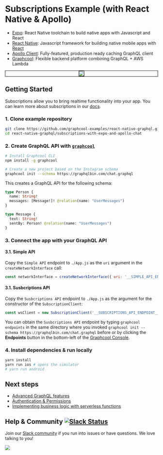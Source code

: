 # Subscriptions Example (with React Native & Apollo)

* [Expo](https://expo.io/): React Native toolchain to build native apps with Javascript and React
* [React Native](https://facebook.github.io/react-native/): Javascript framework for building native mobile apps with [React](https://facebook.github.io/react/)
* [Apollo Client](https://github.com/apollographql/apollo-client): Fully-featured, production ready caching GraphQL client
* [Graphcool](https://www.graph.cool): Flexible backend platform combining GraphQL + AWS Lambda

<p style="border:1px solid black;" align="center">
  <img style="border:1px solid black;" src="http://imgur.com/7k9rSAm.png" />
</p>

## Getting Started

Subscriptions allow you to bring realtime functionality into your app. You can learn more about subscriptions in our [docs](https://www.graph.cool/docs/reference/simple-api/subscriptions-aip7oojeiv/).

### 1. Clone example repository

```sh
git clone https://github.com/graphcool-examples/react-native-graphql.git
cd react-native-graphql/subscriptions-with-expo-and-apollo-chat
```

### 2. Create GraphQL API with [`graphcool`](https://www.npmjs.com/package/graphcool)

```sh
# Install Graphcool CLI
npm install -g graphcool

# Create a new project based on the Instagram schema
graphcool init --schema https://graphqlbin.com/chat.graphql 
```

This creates a GraphQL API for the following schema:

```graphql
type Person {
  name: String!
  messages: [Message!]! @relation(name: "UserMessages")
}

type Message {
  text: String!
  sentBy: Person! @relation(name: "UserMessages")
}
```


### 3. Connect the app with your GraphQL API

#### 3.1. Simple API

Copy the `Simple API` endpoint to `./App.js` as the `uri` argument in the `createNetworkInterface` call:

```js
const networkInterface = createNetworkInterface({ uri: '__SIMPLE_API_ENDPOINT__' })
```

#### 3.1. Susbcriptions API

Copy the `Susbcriptions API` endpoint to `./App.js` as the argument for the constructor of the `SubscriptionClient`:

```js
const wsClient = new SubscriptionClient('__SUBSCRIPTIONS_API_ENDPOINT__')
```

You can obtain the `Susbcriptions API` endpoint by typing `graphcool endpoints` in the same directory where you invoked `graphcool init --schema https://graphqlbin.com/chat.graphql` before or by clicking the **Endpoints** button in the bottom-left of the [Graphcool Console](https://console.graph.cool).


### 4. Install dependencies & run locally

```sh
yarn install
yarn run ios # opens the simulator
# yarn run android 
```

## Next steps

* [Advanced GraphQL features](https://www.graph.cool/docs/tutorials/advanced-features-eath7duf7d/)
* [Authentication & Permissions](https://www.graph.cool/docs/reference/authorization/overview-iegoo0heez/)
* [Implementing business logic with serverless functions](https://www.graph.cool/docs/reference/functions/overview-boo6uteemo/)


## Help & Community [![Slack Status](https://slack.graph.cool/badge.svg)](https://slack.graph.cool)

Join our [Slack community](http://slack.graph.cool/) if you run into issues or have questions. We love talking to you!

![](http://i.imgur.com/5RHR6Ku.png)
